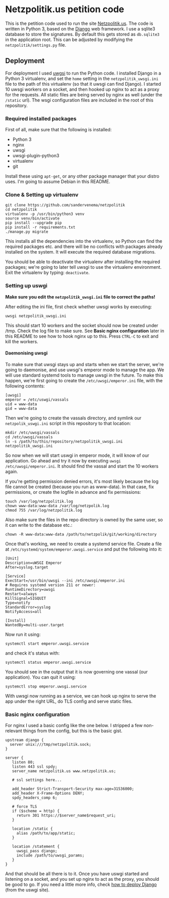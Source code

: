 # Netzpolitik.us petition code

This is the petition code used to run the site [Netzpolitik.us](https://netzpolitik.us/statement/). The code is written in Python 3, based on the [Django](https://www.djangoproject.com/) web framework. I use a sqlite3 database to store the signatures. By default this gets stored as `db.sqlite3` in the application root. This can be adjusted by modifying the `netzpolitik/settings.py` file.

## Deployment

For deployment I used [uwgsi](https://uwsgi-docs.readthedocs.org/en/latest/WSGIquickstart.html) to run the Python code. I installed Django in a Python 3 virtualenv, and set the `home` setting in the `netzpolitik_uwsgi.ini` file to the path of this virtualenv (so that it uwsgi can find Django). I started 10 uwsgi workers on a socket, and then hooked up nginx to act as a proxy for the requests. All static files are being served by nginx as well (under the `/static` url). The wsgi configuration files are included in the root of this repository.

### Required installed packages

First of all, make sure that the following is installed:

* Python 3
* nginx
* uwsgi
* uwsgi-plugin-python3
* virtualenv
* git

Install these using `apt-get`, or any other package manager that your distro uses. I'm going to assume Debian in this README.

### Clone & Setting up virtualenv

```
git clone https://github.com/sandervenema/netzpolitik
cd netzpolitik
virtualenv -p /usr/bin/python3 venv
source venv/bin/activate
pip install --upgrade pip
pip install -r requirements.txt
./manage.py migrate
```

This installs all the dependencies into the virtualenv, so Python can find the required packages etc. and there will be no conflicts with packages already installed on the system. It will execute the required database migrations.

You should be able to deactivate the virtualenv after installing the required packages; we're going to later tell uwsgi to use the virtualenv environment. Exit the virtualenv by typing: `deactivate`.

### Setting up uswgi

**Make sure you edit the `netzpolitik_uwsgi.ini` file to correct the paths!**

After editing the ini file, first check whether uwsgi works by executing:

```
uwsgi netzpolitik_uwsgi.ini
```

This should start 10 workers and the socket should now be created under /tmp. Check the log file to make sure. See **Basic nginx configuration** later in this README to see how to hook nginx up to this. Press `CTRL-C` to exit and kill the workers.

#### Daemonising uwsgi

To make sure that uwsgi stays up and starts when we start the server, we're going to daemonise, and use uwsgi's emperor mode to manage the app. We will use standard systemd tools to manage uwsgi in the future. To make this happen, we're first going to create the `/etc/uwsgi/emperor.ini` file, with the following contents:

```
[uwsgi]
emperor = /etc/uswgi/vassals
uid = www-data
gid = www-data
```

Then we're going to create the vassals directory, and symlink our `netzpolik_uswgi.ini` script in this repository to that location:

```
mkdir /etc/uwsgi/vassals
cd /etc/uwsgi/vassals
ln -s /path/to/this/repository/netzpolitik_uwsgi.ini netzpolitik_uwsgi.ini
```

So now when we will start uswgi in emperor mode, it will know of our application. Go ahead and try it now by executing `uwsgi /etc/uwsgi/emperor.ini`. It should find the vassal and start the 10 workers again.

If you're getting permission denied errors, it's most likely because the log file cannot be created (because you run as www-data). In that case, fix permissions, or create the logfile in advance and fix permissions:

```
touch /var/log/netzpolitik.log
chown www-data:www-data /var/log/netzpolik.log
chmod 755 /var/log/netzpolitik.log
```

Also make sure the files in the repo directory is owned by the same user, so it can write to the database etc.:

```
chown -R www-data:www-data /path/to/netzpolik/git/working/directory
```

Once that's working, we need to create a systemd service file. Create a file at `/etc/systemd/system/emperor.uwsgi.service` and put the following into it:

```
[Unit]
Description=uWSGI Emperor
After=syslog.target

[Service]
ExecStart=/usr/bin/uwsgi --ini /etc/uwsgi/emperor.ini
# Requires systemd version 211 or newer:
RuntimeDirectory=uwsgi
Restart=always
KillSignal=SIGQUIT
Type=notify
StandardError=syslog
NotifyAccess=all

[Install]
WantedBy=multi-user.target
```

Now run it using:

```
systemctl start emperor.uwsgi.service
```

and check it's status with:

```
systemctl status emperor.uwsgi.service
```

You should see in the output that it is now governing one vassal (our application). You can quit it using:

```
systemctl stop emperor.uwsgi.service
```

With uwsgi now running as a service, we can hook up nginx to serve the app under the right URL, do TLS config and serve static files.

### Basic nginx configuration

For nginx I used a basic config like the one below. I stripped a few non-relevant things from the config, but this is the basic gist.

```
upstream django {
  server unix:///tmp/netzpolitik.sock;
}

server {
   listen 80;
   listen 443 ssl spdy;
   server_name netzpolitik.us www.netzpolitik.us;
   
   # ssl settings here...
   
   add_header Strict-Transport-Security max-age=31536000;
   add_header X-Frame-Options DENY;
   spdy_headers_comp 6;
   
   # force TLS
   if ($scheme = http) {
     return 301 https://$server_name$request_uri;
   }
   
   location /static {
     alias /path/to/app/static;
   }
   
   location /statement {
     uwsgi_pass django;
     include /path/to/uwsgi_params;
   }
}
```

And that should be all there is to it. Once you have uswgi started and listening on a socket, and you set up nginx to act as the proxy, you should be good to go. If you need a little more info, check [how to deploy Django](https://uwsgi-docs.readthedocs.org/en/latest/WSGIquickstart.html#deploying-django) (from the uswgi site).
